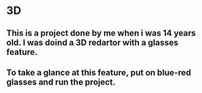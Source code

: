 # 3D
## This is a project done by me when i was 14 years old. I was doind a 3D redartor with a glasses feature.
## To take a glance at this feature, put on blue-red glasses and run the project.
